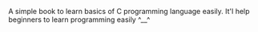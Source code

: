 A simple book to learn basics of C programming language easily. It'l help beginners to learn programming easily ^__^

